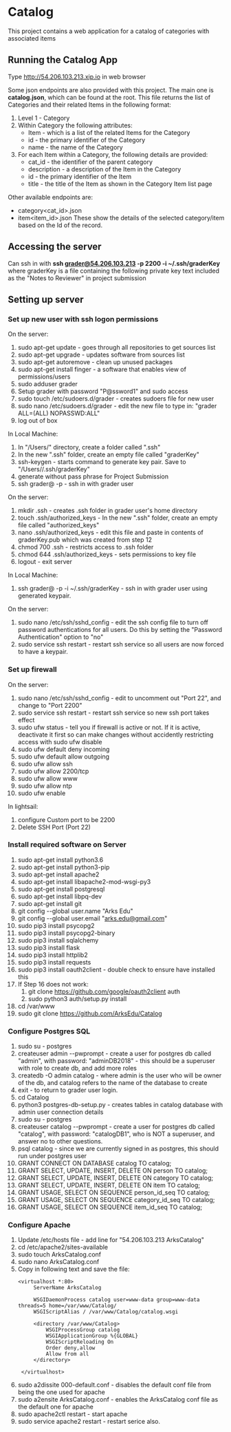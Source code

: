 # Catalog
This project contains a web application for a catalog of categories with associated items

## Running the Catalog App
Type http://54.206.103.213.xip.io in web browser

Some json endpoints are also provided with this project.  The main one is **catalog.json**, which can be found at the root.  This file returns the list of Categories and their related Items in the following format:
 1. Level 1 - Category
 2. Within Category the following attributes:
     - Item - which is a list of the related Items for the Category
     - id - the primary identifier of the Category
     - name - the name of the Category
 3. For each Item within a Category, the following details are provided:
     - cat_id - the identifier of the parent category
     - description - a description of the Item in the Category
     - id - the primary identifier of the Item
     - title - the title of the Item as shown in the Category Item list page

Other available endpoints are:
- category<cat_id>.json
- item<item_id>.json
These show the details of the selected category/item based on the Id of the record.  
  
## Accessing the server  
Can ssh in with **ssh grader@54.206.103.213 -p 2200 -i ~/.ssh/graderKey** where graderKey is a file containing the following private key text included as the "Notes to Reviewer" in project submission

## Setting up server
### Set up new user with ssh logon permissions  
  
On the server:
1. sudo apt-get update - goes through all repositories to get sources list
2. sudo apt-get upgrade - updates software from sources list
3. sudo apt-get autoremove - clean up unused packages
4. sudo apt-get install finger - a software that enables view of permissions/users
5. sudo adduser grader 
6. Setup grader with password "P@ssword1" and sudo access
7. sudo touch /etc/sudoers.d/grader - creates sudoers file for new user
8. sudo nano /etc/sudoers.d/grader - edit the new file to type in: "grader ALL=(ALL) NOPASSWD:ALL"
9. log out of box  
      
In Local Machine:  
1. In "/Users/<username>" directory, create a folder called ".ssh"  
2. In the new ".ssh" folder, create an empty file called "graderKey"  
3.  ssh-keygen - starts command to generate key pair.  Save to "/Users/<username>/.ssh/graderKey"  
4.  generate without pass phrase for Project Submission  
5.  ssh grader@<box ip address> -p <ssh port> - ssh in with grader user     
  
On the server:
1. mkdir .ssh - creates .ssh folder in grader user's home directory  
2. touch .ssh/authorized_keys - In the new ".ssh" folder, create an empty file called "authorized_keys"  
3. nano .ssh/authorized_keys - edit this file and paste in contents of graderKey.pub which was created from step 12  
4. chmod 700 .ssh - restricts access to .ssh folder  
5. chmod 644 .ssh/authorized_keys - sets permissions to key file  
6. logout - exit server  
   
In Local Machine:  
1. ssh grader@<box ip address> -p <ssh port> -i ~/.ssh/graderKey - ssh in with grader user using generated keypair.  
  
On the server:  
1.   sudo nano /etc/ssh/sshd_config - edit the ssh config file to turn off password authentications for all users.  Do this by setting the "Password Authentication" option to "no"  
2.   sudo service ssh restart - restart ssh service so all users are now forced to have a keypair.  
  
### Set up firewall  
  
On the server:  
1. sudo nano /etc/ssh/sshd_config - edit to uncomment out "Port 22", and change to "Port 2200"  
2. sudo service ssh restart - restart ssh service so new ssh port takes effect  
3. sudo ufw status - tell you if firewall is active or not.  If it is active, deactivate it first so can make changes without accidently restricting access with sudo ufw disable  
4. sudo ufw default deny incoming  
5. sudo ufw default allow outgoing  
6. sudo ufw allow ssh  
7. sudo ufw allow 2200/tcp  
8. sudo ufw allow www  
9. sudo ufw allow ntp  
10. sudo ufw enable    
  
In lightsail:  
1. configure Custom port to be 2200  
2. Delete SSH Port (Port 22)  
  
### Install required software on Server  
1. sudo apt-get install python3.6  
2. sudo apt-get install python3-pip  
3. sudo apt-get install apache2  
4. sudo apt-get install libapache2-mod-wsgi-py3  
5. sudo apt-get install postgresql  
6. sudo apt-get install libpq-dev  
7. sudo apt-get install git  
8. git config --global user.name "Arks Edu"  
9. git config --global user.email "arks.edu@gmail.com"  
10. sudo pip3 install psycopg2  
11. sudo pip3 install psycopg2-binary  
12. sudo pip3 install sqlalchemy  
13. sudo pip3 install flask  
14. sudo pip3 install httplib2  
15. sudo pip3 install requests  
16. sudo pip3 install oauth2client - double check to ensure have installed this  
17. If Step 16 does not work:  
    1.  git clone https://github.com/google/oauth2client auth  
    2.  sudo python3 auth/setup.py install  
18. cd /var/www  
19. sudo git clone https://github.com/ArksEdu/Catalog  
  
### Configure Postgres SQL  
1. sudo su - postgres  
2. createuser admin --pwprompt - create a user for postgres db called "admin", with password: "adminDB2018" - this should be a superuser with role to create db, and add more roles  
3. createdb -O admin catalog - where admin is the user who will be owner of the db, and catalog refers to the name of the database to create  
4. exit - to return to grader user login.  
5. cd Catalog  
6. python3 postgres-db-setup.py - creates tables in catalog database with admin user connection details  
7. sudo su - postgres  
8. createuser catalog --pwprompt - create a user for postgres db called "catalog", with password: "catalogDB1", who is NOT a superuser, and answer no to other questions.  
9.  psql catalog - since we are currently signed in as postgres, this should run under postgres user  
10. GRANT CONNECT ON DATABASE catalog TO catalog;   
11. GRANT SELECT, UPDATE, INSERT, DELETE ON person TO catalog;  
12. GRANT SELECT, UPDATE, INSERT, DELETE ON category TO catalog;  
13. GRANT SELECT, UPDATE, INSERT, DELETE ON item TO catalog;   
14. GRANT USAGE, SELECT ON SEQUENCE person_id_seq TO catalog;  
15. GRANT USAGE, SELECT ON SEQUENCE category_id_seq TO catalog;  
16. GRANT USAGE, SELECT ON SEQUENCE item_id_seq TO catalog;  
  
### Configure Apache  
1. Update /etc/hosts file - add line for "54.206.103.213 ArksCatalog"  
2. cd /etc/apache2/sites-available  
3. sudo touch ArksCatalog.conf  
4. sudo nano ArksCatalog.conf  
5. Copy in following text and save the file:  
   ~~~~
   <virtualhost *:80>  
        ServerName ArksCatalog  
    
        WSGIDaemonProcess catalog user=www-data group=www-data threads=5 home=/var/www/Catalog/  
        WSGIScriptAlias / /var/www/Catalog/catalog.wsgi  
    
        <directory /var/www/Catalog>  
            WSGIProcessGroup catalog  
            WSGIApplicationGroup %{GLOBAL}  
            WSGIScriptReloading On  
            Order deny,allow  
            Allow from all  
        </directory>  

    </virtualhost>
    ~~~~
6. sudo a2dissite 000-default.conf - disables the default conf file from being the one used for apache  
7. sudo a2ensite ArksCatalog.conf - enables the ArksCatalog conf file as the default one for apache  
8. sudo apache2ctl restart - start apache  
9.  sudo service apache2 restart - restart serice also.  